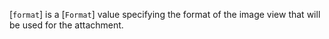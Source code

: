 [`format`] is a [`Format`] value specifying the format of the
image view that will be used for the attachment.